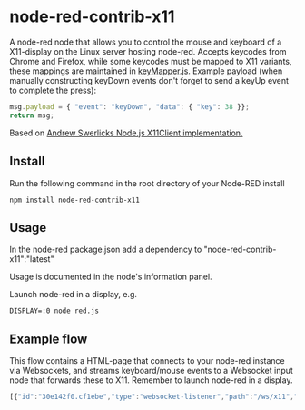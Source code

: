 node-red-contrib-x11
========================

A node-red node that allows you to control the mouse and keyboard of a X11-display on the Linux server hosting node-red.
Accepts keycodes from Chrome and Firefox, while some keycodes must be mapped to X11 variants, these mappings are maintained in [keyMapper.js](./lib/keyMapper.js). 
Example payload (when manually constructing keyDown events don't forget to send a keyUp event to complete the press):

``` javascript
msg.payload = { "event": "keyDown", "data": { "key": 38 }};
return msg;
```

Based on [Andrew Swerlicks Node.js X11Client implementation.](../../AndrewSwerlick/node-remote)


Install
-------

Run the following command in the root directory of your Node-RED install

    npm install node-red-contrib-x11


Usage
-----

In the node-red package.json add a dependency to
"node-red-contrib-x11":"latest"

Usage is documented in the node's information panel.

Launch node-red in a display, e.g.
```
DISPLAY=:0 node red.js
```

Example flow
------------
This flow contains a HTML-page that connects to your node-red instance via Websockets, and streams keyboard/mouse events to a Websocket input node that forwards these to X11. 
Remember to launch node-red in a display.
``` javascript
[{"id":"30e142f0.cf1ebe","type":"websocket-listener","path":"/ws/x11","wholemsg":"false"},{"id":"bd6bd6dc.429428","type":"http in","name":"","url":"/input","method":"get","x":172.66665649414062,"y":83.66666412353516,"z":"f52a63c3.0ad5a","wires":[["b6e61882.4919e8"]]},{"id":"b6e61882.4919e8","type":"template","name":"Capture events from browser","template":"<html>\n<head>\n    <script src=\"http://ajax.googleapis.com/ajax/libs/jquery/1.4/jquery.min.js\"></script>\n    <script src=\"http://cachedcommons.org/cache/jqtouch/1.0.0/javascripts/jqtouch.js\"></script>\n</head>\n<body>\n<script type=\"text/javascript\">\n    $(document).ready(function(){\n        var server = window.location.hostname + \":\" + window.location.port;\n        console.log(server);\n        var socket = new WebSocket(\"ws://\"+server+\"/ws/x11\");\n        socket.onopen = function () {\n            console.log(\"Connected to websocket\");\n            $(document).mousemove(\n                    function(e){\n                        socket.send(JSON.stringify({event: 'move', data: {\n                            xPercent: (e.pageX / $(window).width()) * 100,\n                            yPercent: (e.pageY / $(window).height()) * 100\n                        }}));\n                    }\n            );\n            $(document).keydown(\n                    function(e){\n                        socket.send(JSON.stringify({event: 'keyDown', data: {\n                            key: e.which\n                        }}));\n                        $(document).keypress();\n                        return false;\n                    }\n            );\n            $(document).keyup(\n                    function(e){\n                        socket.send(JSON.stringify({event: 'keyUp', data : {\n                            key: e.which\n                        }}));\n                        return false;\n                    }\n            );\n            $(document).click(\n                    function(e){\n                        socket.send(JSON.stringify({event: 'click', data: {\n                            clickCode: e.which\n                        }}));\n                        return false;\n                    }\n            );\n            //Adding touch events after the page is loaded\n            $(document).ready(function(){\n                $.jQTouch({\n                    initializeTouch: 'body'\n                });\n                $('.current').bind('drag' ,function(e, info){\n                    socket.send(JSON.stringify({event: 'moveRelative', data: {\n                        x: info.deltaX/10,\n                        y: info.deltaY/10\n                    }}));\n                });\n            });\n        };\n    });\n</script>\n<div>\n    Move your mouse around to control the other computer\n</div>\n</body>\n</html>\n","x":434.6666564941406,"y":85.66666412353516,"z":"f52a63c3.0ad5a","wires":[["4bf6a686.b40958"]]},{"id":"4bf6a686.b40958","type":"http response","name":"","x":700.6666870117188,"y":84.66666412353516,"z":"f52a63c3.0ad5a","wires":[]},{"id":"b2789405.4d8768","type":"websocket in","name":"","server":"30e142f0.cf1ebe","x":177,"y":152,"z":"f52a63c3.0ad5a","wires":[["eb35c908.14ca38"]]},{"id":"eb35c908.14ca38","type":"json","name":"","x":436.33331298828125,"y":152.33331298828125,"z":"f52a63c3.0ad5a","wires":[["3d747c7.fc28b84"]]},{"id":"3d747c7.fc28b84","type":"x11","name":"X11","x":701.3333129882812,"y":152.33331298828125,"z":"f52a63c3.0ad5a","wires":[]}]
```


